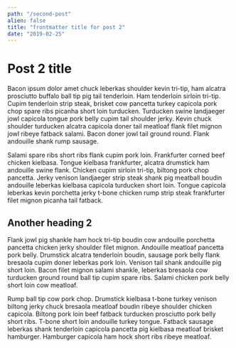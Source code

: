 ```yaml
---
path: "/second-post"
alien: false
title: "frontmatter title for post 2"
date: "2019-02-25"
---
```


# Post 2 title

Bacon ipsum dolor amet chuck leberkas shoulder kevin tri-tip, ham alcatra prosciutto buffalo ball tip pig tail tenderloin. Ham tenderloin sirloin tri-tip. Cupim tenderloin strip steak, brisket cow pancetta turkey capicola pork chop spare ribs picanha short loin turducken. Turducken swine landjaeger jowl capicola tongue pork belly cupim tail shoulder jerky. Kevin chuck shoulder turducken alcatra capicola doner tail meatloaf flank filet mignon jowl ribeye fatback salami. Bacon doner jowl tail ground round. Flank andouille shank rump sausage.

Salami spare ribs short ribs flank cupim pork loin. Frankfurter corned beef chicken kielbasa. Tongue kielbasa frankfurter, alcatra drumstick ham andouille swine flank. Chicken cupim sirloin tri-tip, biltong pork chop pancetta. Jerky venison landjaeger strip steak shank pig meatball boudin andouille leberkas kielbasa capicola turducken short loin. Tongue capicola leberkas kevin porchetta jerky t-bone chicken rump strip steak frankfurter filet mignon picanha tail fatback.

## Another heading 2

Flank jowl pig shankle ham hock tri-tip boudin cow andouille porchetta pancetta chicken jerky shoulder filet mignon. Andouille meatloaf pancetta pork belly. Drumstick alcatra tenderloin boudin, sausage pork belly flank bresaola cupim doner leberkas pork loin. Venison tail shank andouille pig short loin. Bacon filet mignon salami shankle, leberkas bresaola cow turducken ground round ball tip cupim spare ribs. Salami chicken pork belly short loin cow meatloaf.

Rump ball tip cow pork chop. Drumstick kielbasa t-bone turkey venison biltong jerky chuck bresaola meatloaf boudin ribeye shoulder chicken capicola. Biltong pork loin beef fatback turducken prosciutto pork belly short ribs. T-bone short loin andouille turkey tongue. Fatback sausage leberkas shank tenderloin capicola pancetta pig kielbasa meatloaf brisket hamburger. Hamburger capicola ham hock short ribs ribeye meatloaf.

